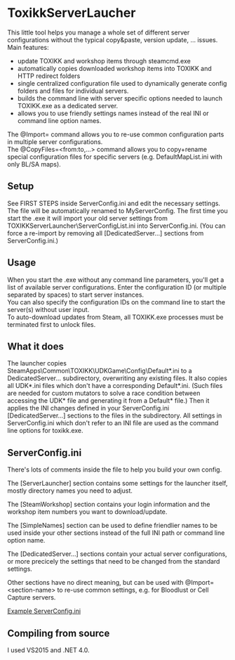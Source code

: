 ToxikkServerLaucher
===

This little tool helps you manage a whole set of different server configurations without the typical copy&paste, version update, ... issues.
Main features:
- update TOXIKK and workshop items through steamcmd.exe
- automatically copies downloaded workshop items into TOXIKK and HTTP redirect folders
- single centralized configuration file used to dynamically generate config folders and files for individual servers.
- builds the command line with server specific options needed to launch TOXIKK.exe as a dedicated server.
- allows you to use friendly settings names instead of the real INI or command line option names.

The @Import=<section-name> command allows you to re-use common configuration parts in multiple server configurations.  
The @CopyFiles=\<from:to,...\> command allows you to copy+rename special configuration files for specific servers (e.g. DefaultMapList.ini with only BL/SA maps).

Setup
-----
See FIRST STEPS inside ServerConfig.ini and edit the necessary settings. The file will be automatically renamed to MyServerConfig.
The first time you start the .exe it will import your old server settings from TOXIKKServerLauncher\\ServerConfigList.ini into ServerConfig.ini. 
(You can force a re-import by removing all [DedicatedServer...] sections from ServerConfig.ini.)

Usage
-----
When you start the .exe without any command line parameters, you'll get a list of available server configurations. 
Enter the configuration ID (or multiple separated by spaces) to start server instances.  
You can also specify the configuration IDs on the command line to start the server(s) without user input.  
To auto-download updates from Steam, all TOXIKK.exe processes must be terminated first to unlock files.


What it does
------------
The launcher copies SteamApps\\Common\\TOXIKK\\UDKGame\\Config\\Default*.ini to a DedicatedServer... subdirectory, overwriting any existing files.
It also copies all UDK*.ini files which don't have a corresponding Default*.ini. (Such files are needed for custom mutators to solve a race condition 
between accessing the UDK* file and generating it from a Default* file.)
Then it applies the INI changes defined in your ServerConfig.ini [DedicatedServer...] sections to the files in the subdirectory.
All settings in ServerConfig.ini which don't refer to an INI file are used as the command line options for toxikk.exe.

ServerConfig.ini
----------------
There's lots of comments inside the file to help you build your own config.

The \[ServerLauncher\] section contains some settings for the launcher itself, mostly directory names you need to adjust.

The \[SteamWorkshop\] section contains your login information and the workshop item numbers you want to download/update.

The \[SimpleNames\] section can be used to define friendlier names to be used inside your other sections instead of the full INI path or command line option name.

The \[DedicatedServer...\] sections contain your actual server configurations, or more precicely the settings that need to be changed from the standard settings.  

Other sections have no direct meaning, but can be used with @Import=\<section-name\> to re-use common settings, e.g. for Bloodlust or Cell Capture servers.

[Example ServerConfig.ini](ToxikkServerLauncher/ServerConfig.ini)


Compiling from source
---------------------
I used VS2015 and .NET 4.0.  
